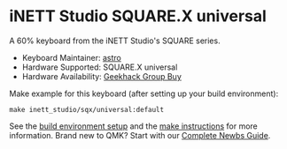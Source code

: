 # iNETT Studio SQUARE.X universal

A 60% keyboard from the iNETT Studio's SQUARE series.

* Keyboard Maintainer: [astro](https://github.com/yulei)  
* Hardware Supported: SQUARE.X universal
* Hardware Availability: [Geekhack Group Buy](https://geekhack.org/index.php?topic=107062.0)

Make example for this keyboard (after setting up your build environment):

    make inett_studio/sqx/universal:default

See the [build environment setup](https://docs.qmk.fm/#/getting_started_build_tools) and the [make instructions](https://docs.qmk.fm/#/getting_started_make_guide) for more information. Brand new to QMK? Start with our [Complete Newbs Guide](https://docs.qmk.fm/#/newbs).
